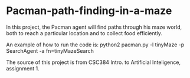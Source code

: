 # Pacman-path-finding-in-a-maze
In this project, the Pacman agent will find paths through his maze world, both to reach a particular location and to collect food efficiently.

An example of how to run the code is:
python2 pacman.py -l tinyMaze -p SearchAgent -a fn=tinyMazeSearch

The source of this project is from CSC384 Intro. to Artificial Inteligence, assignment 1. 
